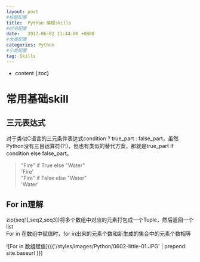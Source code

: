 ```yaml
---
layout: post
#标题配置
title:  Python 编程skills
#时间配置
date:   2017-06-02 11:44:00 +0800
#大类配置
categories: Python
#小类配置
tag: Skills
---
```


* content
{:toc}

# 常用基础skill
## 三元表达式

对于类似C语言的三元条件表达式condition ? true_part : false_part，虽然Python没有三目运算符(?:)，但也有类似的替代方案，那就是true_part if condition else false_part。


> "Fire" if True else "Water"  
 'Fire'  
> "Fire" if False else "Water"  
 'Water' 

 
## For in理解

zip(seq1[,seq2,seq3])将多个数组中对应的元素打包成一个Tuple，然后返回一个list<br/>
For in 在数组中赋值时，for in出来的元素个数和新生成的集合中的元素个数相等

![For in 数组赋值]({{'/styles/images/Python/0602-little-01.JPG' | prepend: site.baseurl }})
